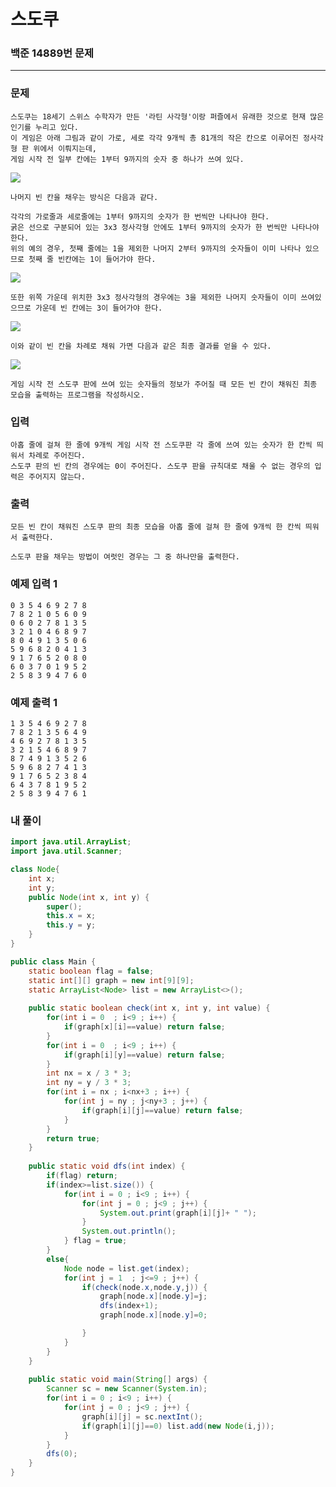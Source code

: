 # 스도쿠

### 백준 14889번 문제

------------

### 문제

    스도쿠는 18세기 스위스 수학자가 만든 '라틴 사각형'이랑 퍼즐에서 유래한 것으로 현재 많은 인기를 누리고 있다. 
    이 게임은 아래 그림과 같이 가로, 세로 각각 9개씩 총 81개의 작은 칸으로 이루어진 정사각형 판 위에서 이뤄지는데, 
    게임 시작 전 일부 칸에는 1부터 9까지의 숫자 중 하나가 쓰여 있다.

<img src="https://upload.acmicpc.net/508363ac-0289-4a92-a639-427b10d66633/-/preview/"></img><br/>

    나머지 빈 칸을 채우는 방식은 다음과 같다.

    각각의 가로줄과 세로줄에는 1부터 9까지의 숫자가 한 번씩만 나타나야 한다.
    굵은 선으로 구분되어 있는 3x3 정사각형 안에도 1부터 9까지의 숫자가 한 번씩만 나타나야 한다.
    위의 예의 경우, 첫째 줄에는 1을 제외한 나머지 2부터 9까지의 숫자들이 이미 나타나 있으므로 첫째 줄 빈칸에는 1이 들어가야 한다.

<img src="https://upload.acmicpc.net/38e505c6-0452-4a56-b01c-760c85c6909b/-/preview/"></img><br/>

    또한 위쪽 가운데 위치한 3x3 정사각형의 경우에는 3을 제외한 나머지 숫자들이 이미 쓰여있으므로 가운데 빈 칸에는 3이 들어가야 한다.

<img src="https://upload.acmicpc.net/89873d9d-56ae-44f7-adb2-bd5d7e243016/-/preview/"></img><br/>

    이와 같이 빈 칸을 차례로 채워 가면 다음과 같은 최종 결과를 얻을 수 있다.

<img src="https://upload.acmicpc.net/fe68d938-770d-46ea-af71-a81076bc3963/-/preview/"></img><br/>

    게임 시작 전 스도쿠 판에 쓰여 있는 숫자들의 정보가 주어질 때 모든 빈 칸이 채워진 최종 모습을 출력하는 프로그램을 작성하시오.

### 입력

    아홉 줄에 걸쳐 한 줄에 9개씩 게임 시작 전 스도쿠판 각 줄에 쓰여 있는 숫자가 한 칸씩 띄워서 차례로 주어진다. 
    스도쿠 판의 빈 칸의 경우에는 0이 주어진다. 스도쿠 판을 규칙대로 채울 수 없는 경우의 입력은 주어지지 않는다.

### 출력

    모든 빈 칸이 채워진 스도쿠 판의 최종 모습을 아홉 줄에 걸쳐 한 줄에 9개씩 한 칸씩 띄워서 출력한다.

    스도쿠 판을 채우는 방법이 여럿인 경우는 그 중 하나만을 출력한다.

### 예제 입력 1 

    0 3 5 4 6 9 2 7 8
    7 8 2 1 0 5 6 0 9
    0 6 0 2 7 8 1 3 5
    3 2 1 0 4 6 8 9 7
    8 0 4 9 1 3 5 0 6
    5 9 6 8 2 0 4 1 3
    9 1 7 6 5 2 0 8 0
    6 0 3 7 0 1 9 5 2
    2 5 8 3 9 4 7 6 0

### 예제 출력 1 

    1 3 5 4 6 9 2 7 8
    7 8 2 1 3 5 6 4 9
    4 6 9 2 7 8 1 3 5
    3 2 1 5 4 6 8 9 7
    8 7 4 9 1 3 5 2 6
    5 9 6 8 2 7 4 1 3
    9 1 7 6 5 2 3 8 4
    6 4 3 7 8 1 9 5 2
    2 5 8 3 9 4 7 6 1


### 내 풀이

```java
import java.util.ArrayList;
import java.util.Scanner;

class Node{
	int x;
	int y;
	public Node(int x, int y) {
		super();
		this.x = x;
		this.y = y;
	}
}

public class Main {
	static boolean flag = false;
	static int[][] graph = new int[9][9];
	static ArrayList<Node> list = new ArrayList<>();
	
	public static boolean check(int x, int y, int value) {
		for(int i = 0  ; i<9 ; i++) {
			if(graph[x][i]==value) return false;
		}
		for(int i = 0  ; i<9 ; i++) {
			if(graph[i][y]==value) return false;
		}
		int nx = x / 3 * 3; 
        int ny = y / 3 * 3; 
		for(int i = nx ; i<nx+3 ; i++) {
			for(int j = ny ; j<ny+3 ; j++) {
				if(graph[i][j]==value) return false;
			}
		}
		return true;
	}
	
	public static void dfs(int index) {
		if(flag) return;
		if(index>=list.size()) {
			for(int i = 0 ; i<9 ; i++) {
	    		for(int j = 0 ; j<9 ; j++) {
	    			System.out.print(graph[i][j]+ " ");
	    		}
	    		System.out.println();
	    	} flag = true;
		}
		else{
			Node node = list.get(index);
			for(int j = 1  ; j<=9 ; j++) {
				if(check(node.x,node.y,j)) {
					graph[node.x][node.y]=j;
					dfs(index+1);
					graph[node.x][node.y]=0;	

				}
			}
		}
	}
	
    public static void main(String[] args) {
    	Scanner sc = new Scanner(System.in);
    	for(int i = 0 ; i<9 ; i++) {
    		for(int j = 0 ; j<9 ; j++) {
    			graph[i][j] = sc.nextInt();
    			if(graph[i][j]==0) list.add(new Node(i,j));
    		}
    	}
    	dfs(0);
    }
}
```